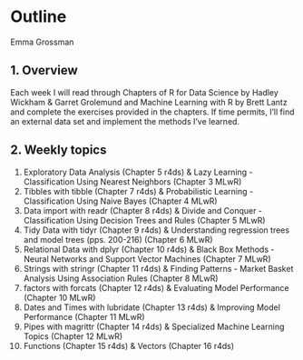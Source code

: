 Outline
================
Emma Grossman

## 1\. Overview

Each week I will read through Chapters of R for Data Science by Hadley
Wickham & Garret Grolemund and Machine Learning with R by Brett Lantz
and complete the exercises provided in the chapters. If time permits,
I’ll find an external data set and implement the methods I’ve learned.

## 2\. Weekly topics

1.  Exploratory Data Analysis (Chapter 5 r4ds) & Lazy Learning -
    Classification Using Nearest Neighbors (Chapter 3 MLwR)
2.  Tibbles with tibble (Chapter 7 r4ds) & Probabilistic Learning -
    Classification Using Naive Bayes (Chapter 4 MLwR)
3.  Data import with readr (Chapter 8 r4ds) & Divide and Conquer -
    Classification Using Decision Trees and Rules (Chapter 5 MLwR)
4.  Tidy Data with tidyr (Chapter 9 r4ds) & Understanding regression
    trees and model trees (pps. 200-216) (Chapter 6 MLwR)
5.  Relational Data with dplyr (Chapter 10 r4ds) & Black Box Methods -
    Neural Networks and Support Vector Machines (Chapter 7 MLwR)
6.  Strings with stringr (Chapter 11 r4ds) & Finding Patterns - Market
    Basket Analysis Using Association Rules (Chapter 8 MLwR)
7.  factors with forcats (Chapter 12 r4ds) & Evaluating Model
    Performance (Chapter 10 MLwR)
8.  Dates and Times with lubridate (Chapter 13 r4ds) & Improving Model
    Performance (Chapter 11 MLwR)
9.  Pipes with magrittr (Chapter 14 r4ds) & Specialized Machine Learning
    Topics (Chapter 12 MLwR)
10. Functions (Chapter 15 r4ds) & Vectors (Chapter 16 r4ds)
